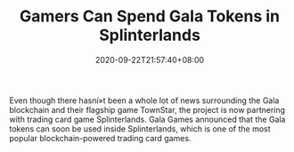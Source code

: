 ﻿---
title: "Gamers Can Spend Gala Tokens in Splinterlands"
date: 2020-09-22T21:57:40+08:00
lastmod: 2020-09-22T16:45:40+08:00
draft: false
authors: ["Damon"]
description: "Even though there hasní»t been a whole lot of news surrounding the Gala blockchain and their flagship game TownStar, the project is now partnering with trading card game Splinterlands. Gala Games announced that the Gala tokens can soon be used inside Splinterlands, which is one of the most popular blockchain-powered trading card games."
featuredImage: "gamers-can-spend-gala-tokens-in-splinterlands.png"
tags: ["Virtual World","Play to Earn"]
categories: ["news"]
news: ["Virtual World"]
weight: 
lightgallery: true
pinned: false
recommend: false
recommend1: false
---

Even though there hasní»t been a whole lot of news surrounding the Gala blockchain and their flagship game TownStar, the project is now partnering with trading card game Splinterlands. Gala Games announced that the Gala tokens can soon be used inside Splinterlands, which is one of the most popular blockchain-powered trading card games.

<!--more-->

